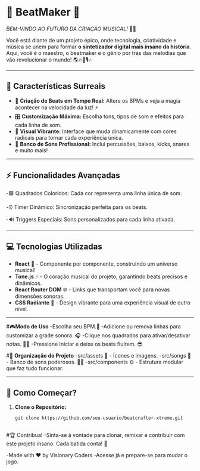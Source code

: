 

# 🎵 **BeatMaker** 🎵  
_BEM-VINDO AO FUTURO DA CRIAÇÃO MUSICAL!_ 🎸✨

Você está diante de um projeto épico, onde tecnologia, criatividade e música se unem para formar **o sintetizador digital mais insano da história**. Aqui, você é o maestro, o beatmaker e o gênio por trás das melodias que vão revolucionar o mundo! 🌎🔥🎹🎙️🎶

---

## 🌟 **Características Surreais**
- 🎹 **Criação de Beats em Tempo Real:** Altere os BPMs e veja a magia acontecer na velocidade da luz! ⚡  
- 🎛️ **Customização Máxima:** Escolha tons, tipos de som e efeitos para cada linha de som.  
- 🎨 **Visual Vibrante:** Interface que muda dinamicamente com cores radicais para tornar cada experiência única.  
- 🥁 **Banco de Sons Profissional:** Inclui percussões, baixos, kicks, snares e muito mais!  

---

## **⚡ Funcionalidades Avançadas**
-🟩 Quadrados Coloridos: Cada cor representa uma linha única de som.

-⏰ Timer Dinâmico: Sincronização perfeita para os beats.

-🔊 Triggers Especiais: Sons personalizados para cada linha ativada.

---

## 💻 **Tecnologias Utilizadas**
- **React** 🚀 - Componente por componente, construindo um universo musical!  
- **Tone.js** 🎶 - O coração musical do projeto, garantindo beats precisos e dinâmicos.  
- **React Router DOM** 🌐 - Links que transportam você para novas dimensões sonoras.  
- **CSS Radiante** 🎨 - Design vibrante para uma experiência visual de outro nível.  

---

#🎮**Modo de Uso**
-Escolha seu BPM.🎼
-Adicione ou remova linhas para customizar a grade sonora. 🎧
-Clique nos quadrados para ativar/desativar notas. 🗿🍷
-Pressione Iniciar e deixe os beats fluírem. 😎



 #📂 **Organização do Projeto**
-src/assets 📁 - Ícones e imagens.
-src/songs 🎵 - Banco de sons poderosos. 🗿🍷
-src/components ⚙️ - Estrutura modular que faz tudo funcionar.

---

## 🚀 **Como Começar?**
1. **Clone o Repositório:**  
   ```bash
   git clone https://github.com/seu-usuario/beatcrafter-xtreme.git



#🏆 Contribua!
-Sinta-se à vontade para clonar, remixar e contribuir com este projeto insano. Cada batida conta! 🤝

-Made with ❤️ by Visionary Coders
-Acesse já e prepare-se para mudar o jogo.
